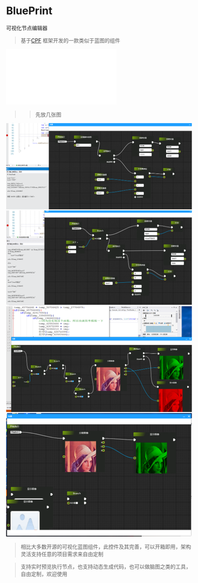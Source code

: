 # BluePrint
可视化节点编辑器

> 基于[CPF](http://cpf.cskin.net/) 框架开发的一款类似于蓝图的组件 

<iframe 
    src='image\df019cda2763dfaa3b108caac3fa4951.mp4' 
    frameborder=0 
    'allowfullscreen'>
</iframe>

>> 先放几张图

![](image/微信图片_20211118175208.png)
![](image/微信图片_20211118175224.png)
![](image/微信图片_20211118175236.png)
![](image/微信图片_20211118175242.png)

> 相比大多数开源的可视化蓝图组件，此控件及其完善，可以开箱即用，架构灵活支持任意的项目需求来自由定制

> 支持实时预览执行节点，也支持动态生成代码，也可以做脑图之类的工具，自由定制，欢迎使用
